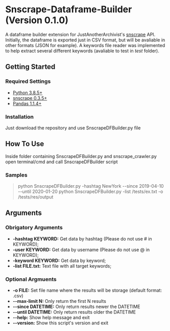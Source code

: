 # Snscrape-Dataframe-Builder (Version 0.1.0)
A dataframe builder extension for JustAnotherArchivist's [snscrape](https://github.com/JustAnotherArchivist/snscrape) API. Initially, the dataframe is exported just in CSV format, but will be avaliable in other formats (JSON for example). A keywords file reader was implemented to help extract several different keywords (avaliable to test in *test* folder).

## Getting Started
### Required Settings
- [Python 3.8.5+](https://www.python.org/download/releases/3.0/)
- [snscrape 0.3.5+](https://github.com/JustAnotherArchivist/snscrape)
- [Pandas 1.1.4+](https://pandas.pydata.org/)

### Installation
Just download the repository and use SnscrapeDFBuilder.py file

## How To Use
Inside folder containing SnscrapeDFBuilder.py and snscrape_crawler.py open terminal/cmd and call SnscrapeDFBuilder script

### Samples
> python SnscrapeDFBuilder.py -hashtag NewYork --since 2019-04-10 --until 2020-01-20
> python SnscrapeDFBuilder.py -list /tests/ex.txt -o /tests/res/output

## Arguments

### Obrigatory Arguments
- **-hashtag KEYWORD:** Get data by hashtag (Please do not use # in KEYWORD);
- **-user KEYWORD:** Get data by username (Please do not use @ in KEYWORD);
- **-keyword KEYWORD:** Get data by keyword;
- **-list FILE.txt:** Text file with all target keywords;

### Optional Argmuents
- **-o FILE:** Set file name where the results will be storage (default format: .csv)
- **--max-limit N:** Only return the first N results
- **--since DATETIME:** Only return results newer the DATETIME
- **--until DATETIME:** Only return results older the DATETIME
- **--help:** Show help message and exit
- **--version:** Show this script's version and exit
